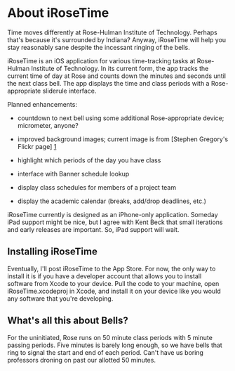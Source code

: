 # About iRoseTime

Time moves differently at Rose-Hulman Institute of Technology.  Perhaps that's because it's surrounded by Indiana?  Anyway, iRoseTime will help you stay reasonably sane despite the incessant ringing of the bells.

iRoseTime is an iOS application for various time-tracking tasks at Rose-Hulman Institute of Technology.  In its current form, the app tracks the current time of day at Rose and counts down the minutes and seconds until the next class bell.  The app displays the time and class periods with a Rose-appropriate sliderule interface.

Planned enhancements:

- countdown to next bell using some additional Rose-appropriate device; micrometer, anyone?

- improved background images; current image is from [Stephen Gregory's Flickr page] [1]

- highlight which periods of the day you have class

- interface with Banner schedule lookup

- display class schedules for members of a project team

- display the academic calendar (breaks, add/drop deadlines, etc.)

iRoseTime currently is designed as an iPhone-only application.  Someday iPad support might be nice, but I agree with Kent Beck that small iterations and early releases are important.  So, iPad support will wait.

## Installing iRoseTime

Eventually, I'll post iRoseTime to the App Store.  For now, the only way to install it is if you have a developer account that allows you to install software from Xcode to your device.  Pull the code to your machine, open iRoseTime.xcodeproj in Xcode, and install it on your device like you would any software that you're developing.


## What's all this about Bells?

For the uninitiated, Rose runs on 50 minute class periods with 5 minute passing periods.  Five minutes is barely long enough, so we have bells that ring to signal the start and end of each period.  Can't have us boring professors droning on past our allotted 50 minutes.

[1]:  <http://www.flickr.com/photos/stephenagregory/191277215/> "Stephen Gregory's flickr page."

